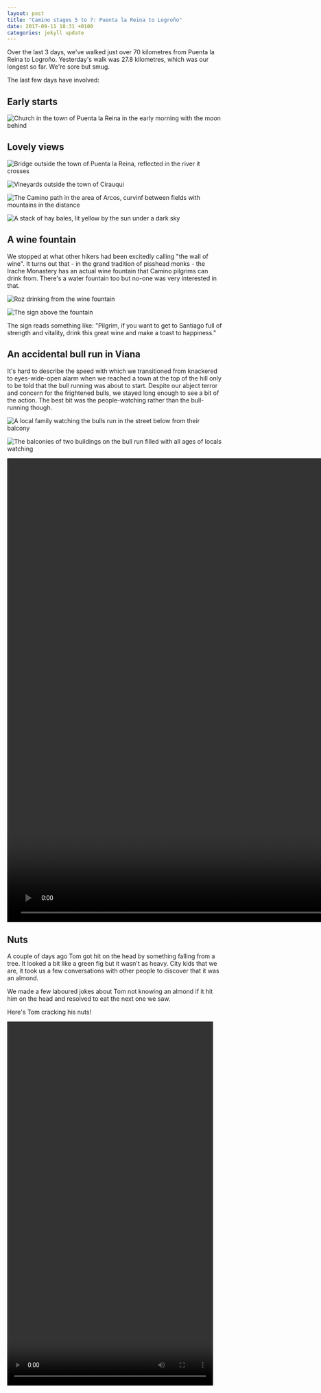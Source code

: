 ```yaml
---
layout: post
title: "Camino stages 5 to 7: Puenta la Reina to Logroño"
date: 2017-09-11 18:31 +0100
categories: jekyll update
---
```


Over the last 3 days, we've walked just over 70 kilometres from Puenta la Reina to Logroño. Yesterday's walk was 27.8 kilometres, which was our longest so far. We're sore but smug. 

The last few days have involved:

## Early starts

![Church in the town of Puenta la Reina in the early morning with the moon behind](https://github.com/tombye/trexit/raw/gh-pages/assets/images/church-in-puento-la-reina.jpg)

## Lovely views

![Bridge outside the town of Puenta la Reina, reflected in the river it crosses](https://github.com/tombye/trexit/raw/gh-pages/assets/images/bridge-in-puenta-la-reina.jpg)

![Vineyards outside the town of Cirauqui](https://github.com/tombye/trexit/raw/gh-pages/assets/images/vineyard-outside-cirauqui.jpg)

![The Camino path in the area of Arcos, curvinf between fields with mountains in the distance](https://github.com/tombye/trexit/raw/gh-pages/assets/images/camino-path-in-arcos.jpg)

![A stack of hay bales, lit yellow by the sun under a dark sky](https://github.com/tombye/trexit/raw/gh-pages/assets/images/stack-of-hay-bales-with-dark-sky-overhead.jpg)

## A wine fountain 

We stopped at what other hikers had been excitedly calling "the wall of wine". It turns out that - in the grand tradition of pisshead monks - the Irache Monastery has an actual wine fountain that Camino pilgrims can drink from. There's a water fountain too but no-one was very interested in that. 

![Roz drinking from the wine fountain](https://github.com/tombye/trexit/raw/gh-pages/assets/images/roz-drinking-from-the-fountain-of-wine.jpg)

![The sign above the fountain](https://github.com/tombye/trexit/raw/gh-pages/assets/images/sign-above-the-fountain-of-wine.jpg)

The sign reads something like: "Pilgrim, if you want to get to Santiago full of strength and vitality, drink this great wine and make a toast to happiness."

## An accidental bull run in Viana

It's hard to describe the speed with which we transitioned from knackered to eyes-wide-open alarm when we reached a town at the top of the hill only to be told that the bull running was about to start. Despite our abject terror and concern for the frightened bulls, we stayed long enough to see a bit of the action. The best bit was the people-watching rather than the bull-running though. 

![A local family watching the bulls run in the street below from their balcony](https://github.com/tombye/trexit/raw/gh-pages/assets/images/kids-and-family-on-balcony-watching-bull-run.jpg)

![The balconies of two buildings on the bull run filled with all ages of locals watching](https://github.com/tombye/trexit/raw/gh-pages/assets/images/older-locals-on-balconies-watching-the-bulls-run.jpg)

<video src="https://github.com/tombye/trexit/raw/gh-pages/assets/images/the-bull-run-in-viana.mp4" controls height="1080" width="1920" preload="metadata"><a href="https://github.com/tombye/trexit/raw/gh-pages/assets/images/the-bull-run-in-viana.mp4">Download this video of the bull run in Viana.</a></video>

## Nuts

A couple of days ago Tom got hit on the head by something falling from a tree. It looked a bit like a green fig but it wasn't as heavy. City kids that we are, it took us a few conversations with other people to discover that it was an almond.

We made a few laboured jokes about Tom not knowing an almond if it hit him on the head and resolved to eat the next one we saw.

Here's Tom cracking his nuts!

<video src="https://github.com/tombye/trexit/raw/gh-pages/assets/images/tom-cracking-an-almond.mp4" controls height="848" width="480" preload="metadata"><a href="https://github.com/tombye/trexit/raw/gh-pages/assets/images/tom-cracking-an-almond.mp4">Download this video of Tom cracking open an almond fruit.</a></video>
